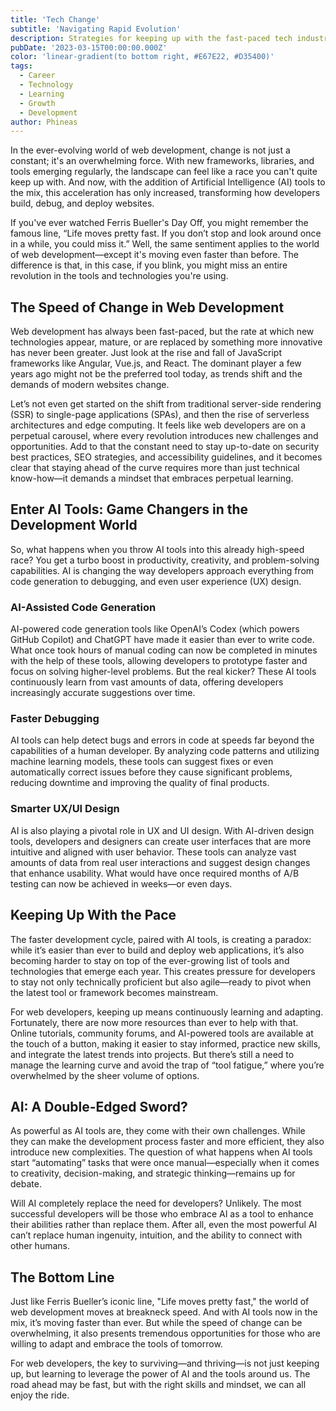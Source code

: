 ```yaml
---
title: 'Tech Change'
subtitle: 'Navigating Rapid Evolution'
description: Strategies for keeping up with the fast-paced tech industry
pubDate: '2023-03-15T00:00:00.000Z'
color: 'linear-gradient(to bottom right, #E67E22, #D35400)'
tags:
  - Career
  - Technology
  - Learning
  - Growth
  - Development
author: Phineas
---
```


In the ever-evolving world of web development, change is not just a constant; it's an overwhelming force. With new frameworks, libraries, and tools emerging regularly, the landscape can feel like a race you can't quite keep up with. And now, with the addition of Artificial Intelligence (AI) tools to the mix, this acceleration has only increased, transforming how developers build, debug, and deploy websites.

If you've ever watched Ferris Bueller's Day Off, you might remember the famous line, “Life moves pretty fast. If you don’t stop and look around once in a while, you could miss it.” Well, the same sentiment applies to the world of web development—except it's moving even faster than before. The difference is that, in this case, if you blink, you might miss an entire revolution in the tools and technologies you're using.

## The Speed of Change in Web Development

Web development has always been fast-paced, but the rate at which new technologies appear, mature, or are replaced by something more innovative has never been greater. Just look at the rise and fall of JavaScript frameworks like Angular, Vue.js, and React. The dominant player a few years ago might not be the preferred tool today, as trends shift and the demands of modern websites change.

Let’s not even get started on the shift from traditional server-side rendering (SSR) to single-page applications (SPAs), and then the rise of serverless architectures and edge computing. It feels like web developers are on a perpetual carousel, where every revolution introduces new challenges and opportunities. Add to that the constant need to stay up-to-date on security best practices, SEO strategies, and accessibility guidelines, and it becomes clear that staying ahead of the curve requires more than just technical know-how—it demands a mindset that embraces perpetual learning.

## Enter AI Tools: Game Changers in the Development World

So, what happens when you throw AI tools into this already high-speed race? You get a turbo boost in productivity, creativity, and problem-solving capabilities. AI is changing the way developers approach everything from code generation to debugging, and even user experience (UX) design.

### AI-Assisted Code Generation

AI-powered code generation tools like OpenAI’s Codex (which powers GitHub Copilot) and ChatGPT have made it easier than ever to write code. What once took hours of manual coding can now be completed in minutes with the help of these tools, allowing developers to prototype faster and focus on solving higher-level problems. But the real kicker? These AI tools continuously learn from vast amounts of data, offering developers increasingly accurate suggestions over time.

### Faster Debugging

AI tools can help detect bugs and errors in code at speeds far beyond the capabilities of a human developer. By analyzing code patterns and utilizing machine learning models, these tools can suggest fixes or even automatically correct issues before they cause significant problems, reducing downtime and improving the quality of final products.

### Smarter UX/UI Design

AI is also playing a pivotal role in UX and UI design. With AI-driven design tools, developers and designers can create user interfaces that are more intuitive and aligned with user behavior. These tools can analyze vast amounts of data from real user interactions and suggest design changes that enhance usability. What would have once required months of A/B testing can now be achieved in weeks—or even days.

## Keeping Up With the Pace

The faster development cycle, paired with AI tools, is creating a paradox: while it’s easier than ever to build and deploy web applications, it’s also becoming harder to stay on top of the ever-growing list of tools and technologies that emerge each year. This creates pressure for developers to stay not only technically proficient but also agile—ready to pivot when the latest tool or framework becomes mainstream.

For web developers, keeping up means continuously learning and adapting. Fortunately, there are now more resources than ever to help with that. Online tutorials, community forums, and AI-powered tools are available at the touch of a button, making it easier to stay informed, practice new skills, and integrate the latest trends into projects. But there’s still a need to manage the learning curve and avoid the trap of “tool fatigue,” where you’re overwhelmed by the sheer volume of options.

## AI: A Double-Edged Sword?

As powerful as AI tools are, they come with their own challenges. While they can make the development process faster and more efficient, they also introduce new complexities. The question of what happens when AI tools start “automating” tasks that were once manual—especially when it comes to creativity, decision-making, and strategic thinking—remains up for debate.

Will AI completely replace the need for developers? Unlikely. The most successful developers will be those who embrace AI as a tool to enhance their abilities rather than replace them. After all, even the most powerful AI can’t replace human ingenuity, intuition, and the ability to connect with other humans.

## The Bottom Line

Just like Ferris Bueller’s iconic line, "Life moves pretty fast," the world of web development moves at breakneck speed. And with AI tools now in the mix, it’s moving faster than ever. But while the speed of change can be overwhelming, it also presents tremendous opportunities for those who are willing to adapt and embrace the tools of tomorrow.

For web developers, the key to surviving—and thriving—is not just keeping up, but learning to leverage the power of AI and the tools around us. The road ahead may be fast, but with the right skills and mindset, we can all enjoy the ride.
